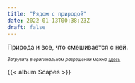 ```yaml
---
title: "Рядом с природой"
date: 2022-01-13T00:38:23Z
draft: false
---
```


Природа и все, что смешивается с ней. <!--more-->

*<sub><sup>Загрузить в оригинальном разрешении можно [здесь](https://bit.ly/scapes-photos)</sup></sub>*

{{< album Scapes >}}